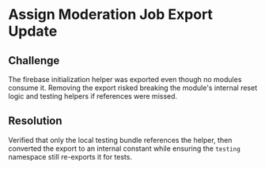 # Assign Moderation Job Export Update

## Challenge
The firebase initialization helper was exported even though no modules consume it. Removing the export risked breaking the module's internal reset logic and testing helpers if references were missed.

## Resolution
Verified that only the local testing bundle references the helper, then converted the export to an internal constant while ensuring the `testing` namespace still re-exports it for tests.
